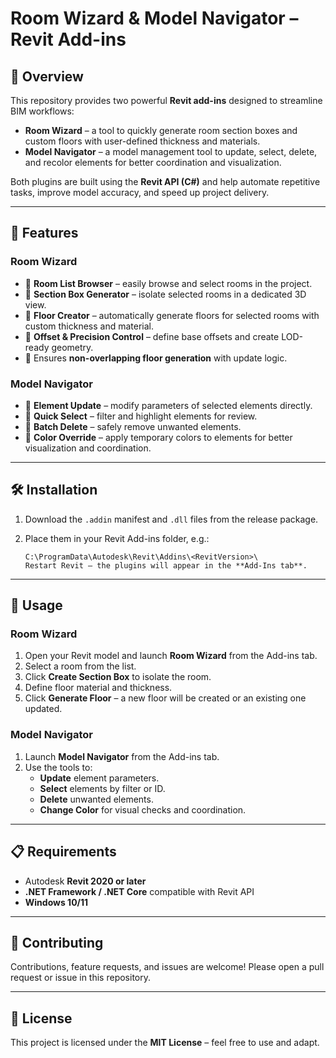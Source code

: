 # Room Wizard & Model Navigator – Revit Add-ins  

## 📌 Overview  
This repository provides two powerful **Revit add-ins** designed to streamline BIM workflows:  

- **Room Wizard** – a tool to quickly generate room section boxes and custom floors with user-defined thickness and materials.  
- **Model Navigator** – a model management tool to update, select, delete, and recolor elements for better coordination and visualization.  

Both plugins are built using the **Revit API (C#)** and help automate repetitive tasks, improve model accuracy, and speed up project delivery.  

---

## 🚀 Features  

### Room Wizard  
- 🔹 **Room List Browser** – easily browse and select rooms in the project.  
- 🔹 **Section Box Generator** – isolate selected rooms in a dedicated 3D view.  
- 🔹 **Floor Creator** – automatically generate floors for selected rooms with custom thickness and material.  
- 🔹 **Offset & Precision Control** – define base offsets and create LOD-ready geometry.  
- 🔹 Ensures **non-overlapping floor generation** with update logic.  

### Model Navigator  
- 🔹 **Element Update** – modify parameters of selected elements directly.  
- 🔹 **Quick Select** – filter and highlight elements for review.  
- 🔹 **Batch Delete** – safely remove unwanted elements.  
- 🔹 **Color Override** – apply temporary colors to elements for better visualization and coordination.  

---

## 🛠️ Installation  

1. Download the `.addin` manifest and `.dll` files from the release package.  
2. Place them in your Revit Add-ins folder, e.g.:  

   ```plaintext
   C:\ProgramData\Autodesk\Revit\Addins\<RevitVersion>\
   Restart Revit – the plugins will appear in the **Add-Ins tab**.  
---

## 📖 Usage  

### Room Wizard  
1. Open your Revit model and launch **Room Wizard** from the Add-ins tab.  
2. Select a room from the list.  
3. Click **Create Section Box** to isolate the room.  
4. Define floor material and thickness.  
5. Click **Generate Floor** – a new floor will be created or an existing one updated.  

### Model Navigator  
1. Launch **Model Navigator** from the Add-ins tab.  
2. Use the tools to:  
   - **Update** element parameters.  
   - **Select** elements by filter or ID.  
   - **Delete** unwanted elements.  
   - **Change Color** for visual checks and coordination.  

---

## 📋 Requirements  
- Autodesk **Revit 2020 or later**  
- **.NET Framework / .NET Core** compatible with Revit API  
- **Windows 10/11**  

---

## 🤝 Contributing  
Contributions, feature requests, and issues are welcome! Please open a pull request or issue in this repository.  

---

## 📜 License  
This project is licensed under the **MIT License** – feel free to use and adapt. 
